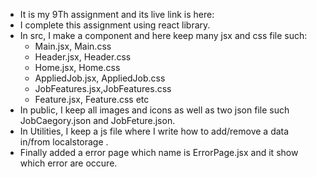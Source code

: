 + It is my 9Th assignment and its live link is here:
+ I complete this assignment using react library.
+ In src, I make a component and here keep many jsx and css file such:
  + Main.jsx, Main.css
  + Header.jsx, Header.css
  + Home.jsx, Home.css
  + AppliedJob.jsx, AppliedJob.css
  + JobFeatures.jsx,JobFeatures.css
  + Feature.jsx, Feature.css etc
+ In public, I keep all images and icons as well as two json file such JobCaegory.json and JobFeture.json.
+ In Utilities, I keep a js file where I write how to add/remove a data in/from localstorage .
+ Finally added a error page which name is ErrorPage.jsx and it show which error are occure.